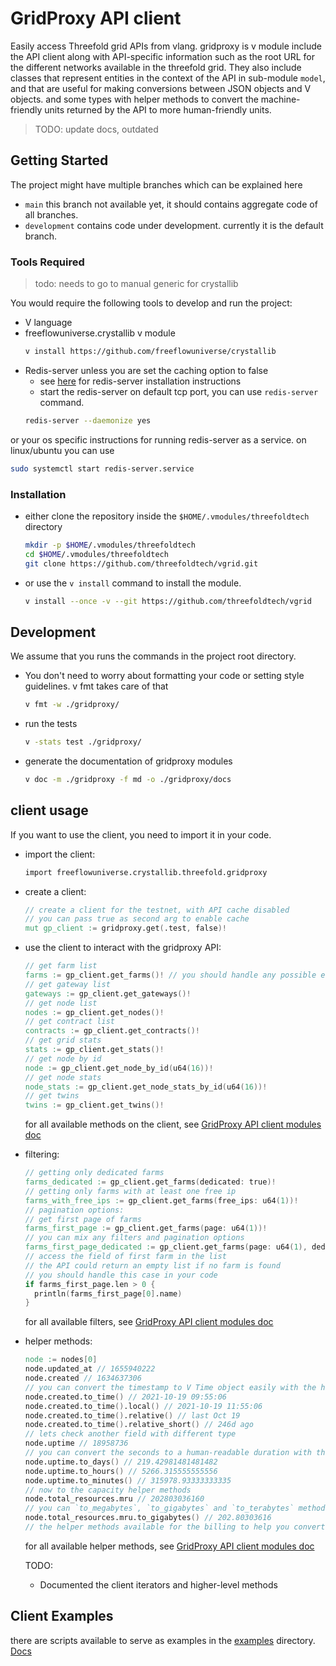 # GridProxy API client

Easily access Threefold grid APIs from vlang. gridproxy is v module include the API client along with API-specific information such as the root URL for the different networks available in the threefold grid. They also include classes that represent entities in the context of the API in sub-module `model`, and that are useful for making conversions between JSON objects and V objects. and some types with helper methods to convert the machine-friendly units returned by the API to more human-friendly units.


> TODO: update docs, outdated

## Getting Started

The project might have multiple branches which can be explained here

* `main` this branch not available yet, it should contains aggregate code of all branches. 
* `development` contains code under development. currently it is the default branch.

### Tools Required

> todo: needs to go to manual generic for crystallib

You would require the following tools to develop and run the project:

* V language
* freeflowuniverse.crystallib v module
  ```sh
  v install https://github.com/freeflowuniverse/crystallib
  ```
* Redis-server unless you are set the caching option to false
  * see [here](https://redis.io/docs/getting-started/installation/) for redis-server installation instructions
  * start the redis-server on default tcp port, you can use `redis-server` command.
  ```sh
  redis-server --daemonize yes
  ```
or your os specific instructions for running redis-server as a service. on linux/ubuntu you can use 
  ```sh
  sudo systemctl start redis-server.service
  ```

### Installation

* either clone the repository inside the `$HOME/.vmodules/threefoldtech` directory
  ```sh
  mkdir -p $HOME/.vmodules/threefoldtech
  cd $HOME/.vmodules/threefoldtech
  git clone https://github.com/threefoldtech/vgrid.git
  ```
  
* or use the `v install` command to install the module.
  ```sh
  v install --once -v --git https://github.com/threefoldtech/vgrid
  ```

## Development

We assume that you runs the commands in the project root directory.

* You don't need to worry about formatting your code or setting style guidelines. v fmt takes care of that
  ```sh
  v fmt -w ./gridproxy/
  ```
* run the tests
  ```sh
  v -stats test ./gridproxy/ 
  ```
* generate the documentation of gridproxy modules
  ```sh
  v doc -m ./gridproxy -f md -o ./gridproxy/docs
  ```

## client usage

If you want to use the client, you need to import it in your code.

* import the client:
  ```v
  import freeflowuniverse.crystallib.threefold.gridproxy
  ```

* create a client:
  ```v
  // create a client for the testnet, with API cache disabled
  // you can pass true as second arg to enable cache
  mut gp_client := gridproxy.get(.test, false)!
  ```

* use the client to interact with the gridproxy API:
  ```v
  // get farm list
  farms := gp_client.get_farms()! // you should handle any possible errors in your code
  // get gateway list
  gateways := gp_client.get_gateways()!
  // get node list
  nodes := gp_client.get_nodes()!
  // get contract list
  contracts := gp_client.get_contracts()!
  // get grid stats
  stats := gp_client.get_stats()!
  // get node by id
  node := gp_client.get_node_by_id(u64(16))!
  // get node stats
  node_stats := gp_client.get_node_stats_by_id(u64(16))!
  // get twins
  twins := gp_client.get_twins()!
  ```
  for all available methods on the client, see [GridProxy API client modules doc](./docs/)

* filtering:
  ```v
  // getting only dedicated farms
  farms_dedicated := gp_client.get_farms(dedicated: true)!
  // getting only farms with at least one free ip
  farms_with_free_ips := gp_client.get_farms(free_ips: u64(1))!
  // pagination options:
  // get first page of farms
  farms_first_page := gp_client.get_farms(page: u64(1))!
  // you can mix any filters and pagination options
  farms_first_page_dedicated := gp_client.get_farms(page: u64(1), dedicated: true)!
  // access the field of first farm in the list
  // the API could return an empty list if no farm is found
  // you should handle this case in your code
  if farms_first_page.len > 0 {
    println(farms_first_page[0].name)
  }
  ```

  for all available filters, see [GridProxy API client modules doc](./docs/)

* helper methods:
  ```v
  node := nodes[0]
  node.updated_at // 1655940222
  node.created // 1634637306
  // you can convert the timestamp to V Time object easily with the helper method
  node.created.to_time() // 2021-10-19 09:55:06
  node.created.to_time().local() // 2021-10-19 11:55:06
  node.created.to_time().relative() // last Oct 19
  node.created.to_time().relative_short() // 246d ago
  // lets check another field with different type
  node.uptime // 18958736
  // you can convert the seconds to a human-readable duration with the helper method
  node.uptime.to_days() // 219.42981481481482
  node.uptime.to_hours() // 5266.315555555556
  node.uptime.to_minutes() // 315978.93333333335
  // now to the capacity helper methods
  node.total_resources.mru // 202803036160
  // you can `to_megabytes`, `to_gigabytes` and `to_terabytes` methods on any resources field.
  node.total_resources.mru.to_gigabytes() // 202.80303616
  // the helper methods available for the billing to help you convert the TFT units as well
  ```
  for all available helper methods, see [GridProxy API client modules doc](./docs/)

  TODO:
  * Documented the client iterators and higher-level methods

## Client Examples
there are scripts available to serve as examples in the [examples](../examples/) directory. [Docs](../examples/README.md)

